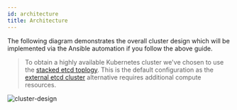 ```yaml
---
id: architecture
title: Architecture
---
```


The following diagram demonstrates the overall cluster design which will be implemented via the Ansible automation if you follow the above guide.

> To obtain a highly available Kubernetes cluster we've chosen to use the [stacked etcd toplogy](https://kubernetes.io/docs/setup/production-environment/tools/kubeadm/ha-topology/#stacked-etcd-topology). This is the default configuration as the [external etcd cluster](https://kubernetes.io/docs/setup/production-environment/tools/kubeadm/ha-topology/#external-etcd-topology) alternative requires additional compute resources.

![cluster-design](https://github.com/raspbernetes/k8s-cluster-installation/blob/master/docs/images/raspbernetes-cluster-design.png)
